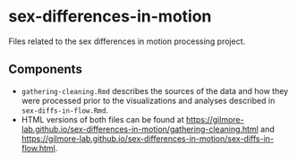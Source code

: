 # sex-differences-in-motion

Files related to the sex differences in motion processing project.

## Components

- `gathering-cleaning.Rmd` describes the sources of the data and how they were processed prior to the visualizations and analyses described in `sex-diffs-in-flow.Rmd`.
- HTML versions of both files can be found at <https://gilmore-lab.github.io/sex-differences-in-motion/gathering-cleaning.html> and <https://gilmore-lab.github.io/sex-differences-in-motion/sex-diffs-in-flow.html>.
